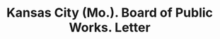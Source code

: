 ---
doi: 10.7916/D85B1DJJ
date_other: '1890'
date_other_textual: 1890-1899
form: correspondence
genre:
- Letters (correspondence)
name:
- Kansas City (Mo.). Board of Public Works
object_in_context_url: https://biggert.cul.columbia.edu/items/view/ave_biggert_00687
subject_hierarchical_geographic:
- Kansas City, Missouri, United States
subject_name:
- Kansas City (Mo.). Board of Public Works
title: Kansas City (Mo.). Board of Public Works. Letter
sort_title: Kansas City (Mo.). Board of Public Works. Letter
call_number: ave_biggert_00687
coordinates:
- 39.099722222222226,-94.57833333333333
pid: ave_biggert_00687
identifiers: ave_biggert_00687
thumbnail: https://derivativo-1.library.columbia.edu/iiif/2/ldpd:345516/full/!256,256/0/native.jpg
permalink: /biggert/ave_biggert_00687/
layout: iiif-image-page
---